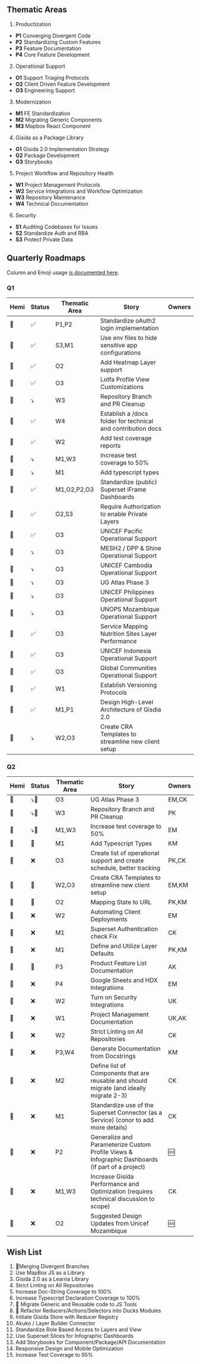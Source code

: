 ## Thematic Areas
1. Productization
  * **P1** Converging Divergent Code
  * **P2** Standardizing Custom Features
  * **P3** Feature Documentation
  * **P4** Core Feature Development

2. Operational Support
  * **O1** Support Triaging Protocols
  * **O2** Client Driven Feature Development  
  * **O3** Engineering Support 

3. Modernization
  * **M1** FE Standardization
  * **M2** Migrating Generic Components
  * **M3** Mapbox React Component

4. Gisida as a Package Library
  * **G1** Gisida 2.0 Implementation Strategy
  * **G2** Package Development
  * **G3** Storybooks

5. Project Workflow and Repository Health
  * **W1** Project Management Protocols
  * **W2** Service Integrations and Workflow Optimization
  * **W3** Repository Maintenance
  * **W4** Technical Documentation

6. Security
  * **S1** Auditing Codebases for Issues
  * **S2** Standardize Auth and RBA
  * **S3** Protect Private Data

## Quarterly Roadmaps
Column and Emoji usage [is documented here](./README.md#quarterly-tables).

### Q1
Hemi | Status | Thematic Area | Story | Owners
-- | -- | -- | -- | --
🐃 | ✅ | P1,P2 | Standardize oAuth2 login implementation
🐃 | ✅ | S3,M1 | Use env files to hide sensitive app configurations
🦄 | ✅ | O2 | Add Heatmap Layer support
🐋 | ✅ | O3 | Lotfa Profile View Customizations
🐃 | ⤵️ | W3 | Repository Branch and PR Cleanup
🐃 | ✅ | W4 | Establish a /docs folder for technical and contribution docs
🐃 | ✅ | W2 | Add test coverage reports
🐃 | ⤵️ | M1,W3 | Increase test coverage to 50%
🐃 | ⤵️ | M1 | Add typescript types
🦄 | ✅ | M1,O2,P2,O3 | Standardize (public) Superset iFrame Dashboards
🦄 | ✅ | O2,S3 | Require Authorization to enable Private Layers
🐋 | ✅ | O3 | UNICEF Pacific Operational Support
🐋 | ⤵️ | O3 | MESH2 / DPP & Shine Operational Support
🐋 | ⤵️ | O3 | UNICEF Cambodia Operational Support
🐋 | ⤵️ | O3 | UG Atlas Phase 3
🐋 | ⤵️ | O3 | UNICEF Philippines Operational Support
🐋 | ⤵️ | O3 | UNOPS Mozambique Operational Support
🐋 | ✅ | O3 | Service Mapping Nutrition Sites Layer Performance
🐋 | ✅ | O3 | UNICEF Indonesia Operational Support
🐋 | ✅ | O3 | Global Communities Operational Support
🐃 | ✅ | W1 | Establish Versioning Protocols
🐃 | ✅ | M1,P1 | Design High-Level Architecture of Gisdia 2.0
🐃 | ⤵️ | W2,O3 | Create CRA Templates to streamline new client setup


### Q2
Hemi | Status | Thematic Area | Story | Owners
-- | -- | -- | -- | --
🐋 |	⤵️🔨	| O3 |	UG Atlas Phase 3 | EM,CK
🐃 | ⤵️🔨 | W3 | Repository Branch and PR Cleanup | PK
🐃 | ⤵️🔨 | M1,W3 | Increase test coverage to 50% | EM
🐃 | 🔨 | M1 | Add Typescript Types | KM
🐋 | ❌ | O3 | Create list of operational support and create schedule, better tracking | PK,CK
🐃 | 🔨 | W2,O3 | Create CRA Templates to streamline new client setup | EM,KM
🦄 | 🔨 | O2 | Mapping State to URL | PK,KM
🐃 | ❌ | W2 | Automating Client Deployments | EM
🐋 | ❌ | M1 | Superset Authentication check Fix | CK
🐃 | ❌ | M1 | Define and Utilize Layer Defaults | PK,KM
🐃 | 🔨 | P3 | Product Feature List Documentation | AK
🐋 | ❌ | P4 | Google Sheets and HDX Integrations | EM
🐃 | ❌ | W2 | Turn on Security Integrations | UK
🐃 | ❌ | W1 | Project Management Documentation | UK,AK
🐃 | ❌ | W2 | Strict Linting on All Repositories | CK
🐃 | ❌ | P3,W4 | Generate Documentation from Docstrings | KM
🐃 | ❌ | M2 | Define list of Components that are reusable and should migrate (and ideally migrate 2-3) | CK
🐃 | ❌ | M1 | Standardize use of the Superset Connector (as a Service) (conor to add more details) | CK
🦄 | ❌ | P2 | Generalize and Parameterize Custom Profile Views & Infographic Dashboards (if part of a project) | 🆘
🐃 | ❌ | M1,W3 | Increase Gisida Performance and Optimization (requires technical discussion to scope) | CK
🦄 | ❌ | O2 | Suggested Design Updates from Unicef Mozambique | 🆘


## Wish List
1. 🏹Merging Divergent Branches
2. Use MapBox JS as a Library
3. Gisida 2.0 as a Learna Library
4. Strict Linting on All Repositories
5. Increase Doc-String Coverage to 100%
6. Increase Typescript Declaration Coverage to 100%
7. 🏹 Migrate Generic and Reusable code to JS Tools
8. 🏹 Refactor Reducers/Actions/Selectors into Ducks Modules
9. Initiate Gisida Store with Reducer Registry
10. Akuko / Layer Builder Connector
11. Standardize Role Based Access to Layers and View
12. Use Superset Slices for Infographic Dashboards
13. Add Storybooks for Component/Package/API Documentation
14. Responsive Design and Mobile Optimization
15. Increase Test Coverage to 95%
